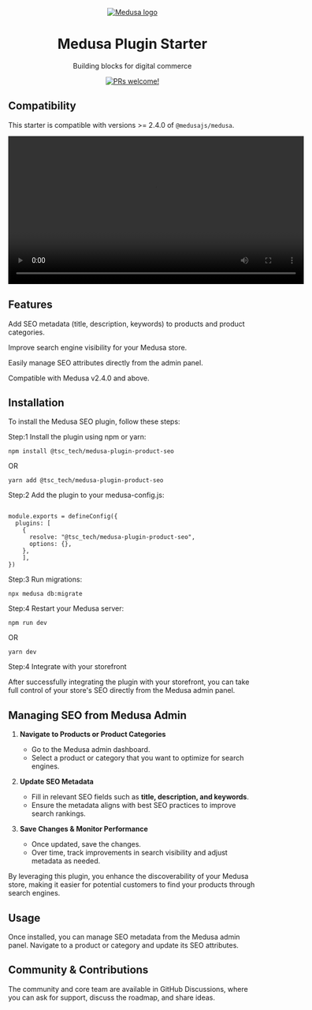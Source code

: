 <p align="center">
  <a href="https://www.medusajs.com">
  <picture>
    <source media="(prefers-color-scheme: dark)" srcset="https://user-images.githubusercontent.com/59018053/229103275-b5e482bb-4601-46e6-8142-244f531cebdb.svg">
    <source media="(prefers-color-scheme: light)" srcset="https://user-images.githubusercontent.com/59018053/229103726-e5b529a3-9b3f-4970-8a1f-c6af37f087bf.svg">
    <img alt="Medusa logo" src="https://user-images.githubusercontent.com/59018053/229103726-e5b529a3-9b3f-4970-8a1f-c6af37f087bf.svg">
    </picture>
  </a>
</p>
<h1 align="center">
  Medusa Plugin Starter
</h1>


<p align="center">
  Building blocks for digital commerce
</p>
<p align="center">
  <a href="https://github.com/medusajs/medusa/blob/master/CONTRIBUTING.md">
    <img src="https://img.shields.io/badge/PRs-welcome-brightgreen.svg?style=flat" alt="PRs welcome!" />
  </a>
</p>

## Compatibility

This starter is compatible with versions >= 2.4.0 of `@medusajs/medusa`. 


<video width="600" controls>
<source src="seo.mp4" type="video/mp4">
  Your browser does not support the video tag.
</video>


## Features

Add SEO metadata (title, description, keywords) to products and product categories.

Improve search engine visibility for your Medusa store.

Easily manage SEO attributes directly from the admin panel.

Compatible with Medusa v2.4.0 and above.


## Installation

To install the Medusa SEO plugin, follow these steps:

Step:1 Install the plugin using npm or yarn:

```
npm install @tsc_tech/medusa-plugin-product-seo
```

OR

```
yarn add @tsc_tech/medusa-plugin-product-seo
```

Step:2 Add the plugin to your medusa-config.js:

```

module.exports = defineConfig({
  plugins: [
    {
      resolve: "@tsc_tech/medusa-plugin-product-seo",
      options: {},
    },
    ],
})
```

Step:3 Run migrations:

```
npx medusa db:migrate
```

Step:4 Restart your Medusa server:

```
npm run dev
```
OR
```
yarn dev
```

Step:4 Integrate with your storefront

After successfully integrating the plugin with your storefront, you can take full control of your store's SEO directly from the Medusa admin panel.

## Managing SEO from Medusa Admin
1. **Navigate to Products or Product Categories**  
   - Go to the Medusa admin dashboard.  
   - Select a product or category that you want to optimize for search engines.

2. **Update SEO Metadata**  
   - Fill in relevant SEO fields such as **title, description, and keywords**.  
   - Ensure the metadata aligns with best SEO practices to improve search rankings.

3. **Save Changes & Monitor Performance**  
   - Once updated, save the changes.  
   - Over time, track improvements in search visibility and adjust metadata as needed.

By leveraging this plugin, you enhance the discoverability of your Medusa store, making it easier for potential customers to find your products through search engines.


## Usage
Once installed, you can manage SEO metadata from the Medusa admin panel. Navigate to a product or category and update its SEO attributes.


## Community & Contributions
The community and core team are available in GitHub Discussions, where you can ask for support, discuss the roadmap, and share ideas.

